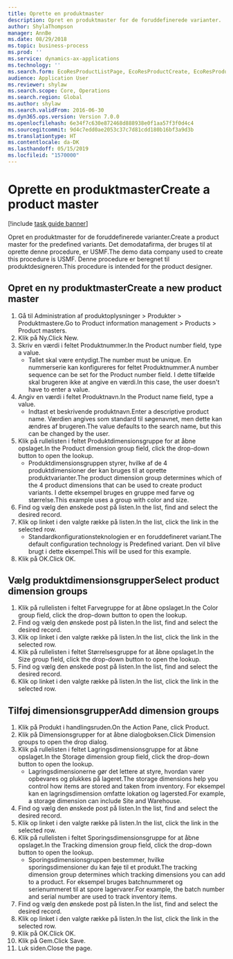 ```yaml
---
title: Oprette en produktmaster
description: Opret en produktmaster for de foruddefinerede varianter.
author: ShylaThompson
manager: AnnBe
ms.date: 08/29/2018
ms.topic: business-process
ms.prod: ''
ms.service: dynamics-ax-applications
ms.technology: ''
ms.search.form: EcoResProductListPage, EcoResProductCreate, EcoResProductDetails, EcoResProductInventoryDimensionGroups
audience: Application User
ms.reviewer: shylaw
ms.search.scope: Core, Operations
ms.search.region: Global
ms.author: shylaw
ms.search.validFrom: 2016-06-30
ms.dyn365.ops.version: Version 7.0.0
ms.openlocfilehash: 6e34f7c630e872468d888938e0f1aa57f3f0d4c4
ms.sourcegitcommit: 9d4c7edd0ae2053c37c7d81cdd180b16bf3a9d3b
ms.translationtype: HT
ms.contentlocale: da-DK
ms.lasthandoff: 05/15/2019
ms.locfileid: "1570000"
---
```

# <a name="create-a-product-master"></a><span data-ttu-id="678fe-103">Oprette en produktmaster</span><span class="sxs-lookup"><span data-stu-id="678fe-103">Create a product master</span></span>

[!include [task guide banner](../../includes/task-guide-banner.md)]

<span data-ttu-id="678fe-104">Opret en produktmaster for de foruddefinerede varianter.</span><span class="sxs-lookup"><span data-stu-id="678fe-104">Create a product master for the predefined variants.</span></span> <span data-ttu-id="678fe-105">Det demodatafirma, der bruges til at oprette denne procedure, er USMF.</span><span class="sxs-lookup"><span data-stu-id="678fe-105">The demo data company used to create this procedure is USMF.</span></span> <span data-ttu-id="678fe-106">Denne procedure er beregnet til produktdesigneren.</span><span class="sxs-lookup"><span data-stu-id="678fe-106">This procedure is intended for the product designer.</span></span>


## <a name="create-a-new-product-master"></a><span data-ttu-id="678fe-107">Opret en ny produktmaster</span><span class="sxs-lookup"><span data-stu-id="678fe-107">Create a new product master</span></span>
1. <span data-ttu-id="678fe-108">Gå til Administration af produktoplysninger > Produkter > Produktmastere.</span><span class="sxs-lookup"><span data-stu-id="678fe-108">Go to Product information management > Products > Product masters.</span></span>
2. <span data-ttu-id="678fe-109">Klik på Ny.</span><span class="sxs-lookup"><span data-stu-id="678fe-109">Click New.</span></span>
3. <span data-ttu-id="678fe-110">Skriv en værdi i feltet Produktnummer.</span><span class="sxs-lookup"><span data-stu-id="678fe-110">In the Product number field, type a value.</span></span>
    * <span data-ttu-id="678fe-111">Tallet skal være entydigt.</span><span class="sxs-lookup"><span data-stu-id="678fe-111">The number must be unique.</span></span> <span data-ttu-id="678fe-112">En nummerserie kan konfigureres for feltet Produktnummer.</span><span class="sxs-lookup"><span data-stu-id="678fe-112">A number sequence can be set for the Product number field.</span></span> <span data-ttu-id="678fe-113">I dette tilfælde skal brugeren ikke at angive en værdi.</span><span class="sxs-lookup"><span data-stu-id="678fe-113">In this case, the user doesn't have to enter a value.</span></span>  
4. <span data-ttu-id="678fe-114">Angiv en værdi i feltet Produktnavn.</span><span class="sxs-lookup"><span data-stu-id="678fe-114">In the Product name field, type a value.</span></span>
    * <span data-ttu-id="678fe-115">Indtast et beskrivende produktnavn.</span><span class="sxs-lookup"><span data-stu-id="678fe-115">Enter a descriptive product name.</span></span> <span data-ttu-id="678fe-116">Værdien angives som standard til søgenavnet, men dette kan ændres af brugeren.</span><span class="sxs-lookup"><span data-stu-id="678fe-116">The value defaults to the search name, but this can be changed by the user.</span></span>  
5. <span data-ttu-id="678fe-117">Klik på rullelisten i feltet Produktdimensionsgruppe for at åbne opslaget.</span><span class="sxs-lookup"><span data-stu-id="678fe-117">In the Product dimension group field, click the drop-down button to open the lookup.</span></span>
    * <span data-ttu-id="678fe-118">Produktdimensionsgruppen styrer, hvilke af de 4 produktdimensioner der kan bruges til at oprette produktvarianter.</span><span class="sxs-lookup"><span data-stu-id="678fe-118">The product dimension group determines which of the 4 product dimensions that can be used to create product variants.</span></span> <span data-ttu-id="678fe-119">I dette eksempel bruges en gruppe med farve og størrelse.</span><span class="sxs-lookup"><span data-stu-id="678fe-119">This example uses a group with color and size.</span></span>  
6. <span data-ttu-id="678fe-120">Find og vælg den ønskede post på listen.</span><span class="sxs-lookup"><span data-stu-id="678fe-120">In the list, find and select the desired record.</span></span>
7. <span data-ttu-id="678fe-121">Klik op linket i den valgte række på listen.</span><span class="sxs-lookup"><span data-stu-id="678fe-121">In the list, click the link in the selected row.</span></span>
    * <span data-ttu-id="678fe-122">Standardkonfigurationsteknologien er en foruddefineret variant.</span><span class="sxs-lookup"><span data-stu-id="678fe-122">The default configuration technology is Predefined variant.</span></span> <span data-ttu-id="678fe-123">Den vil blive brugt i dette eksempel.</span><span class="sxs-lookup"><span data-stu-id="678fe-123">This will be used for this example.</span></span>  
8. <span data-ttu-id="678fe-124">Klik på OK.</span><span class="sxs-lookup"><span data-stu-id="678fe-124">Click OK.</span></span>

## <a name="select-product-dimension-groups"></a><span data-ttu-id="678fe-125">Vælg produktdimensionsgrupper</span><span class="sxs-lookup"><span data-stu-id="678fe-125">Select product dimension groups</span></span>
1. <span data-ttu-id="678fe-126">Klik på rullelisten i feltet Farvegruppe for at åbne opslaget.</span><span class="sxs-lookup"><span data-stu-id="678fe-126">In the Color group field, click the drop-down button to open the lookup.</span></span>
2. <span data-ttu-id="678fe-127">Find og vælg den ønskede post på listen.</span><span class="sxs-lookup"><span data-stu-id="678fe-127">In the list, find and select the desired record.</span></span>
3. <span data-ttu-id="678fe-128">Klik op linket i den valgte række på listen.</span><span class="sxs-lookup"><span data-stu-id="678fe-128">In the list, click the link in the selected row.</span></span>
4. <span data-ttu-id="678fe-129">Klik på rullelisten i feltet Størrelsesgruppe for at åbne opslaget.</span><span class="sxs-lookup"><span data-stu-id="678fe-129">In the Size group field, click the drop-down button to open the lookup.</span></span>
5. <span data-ttu-id="678fe-130">Find og vælg den ønskede post på listen.</span><span class="sxs-lookup"><span data-stu-id="678fe-130">In the list, find and select the desired record.</span></span>
6. <span data-ttu-id="678fe-131">Klik op linket i den valgte række på listen.</span><span class="sxs-lookup"><span data-stu-id="678fe-131">In the list, click the link in the selected row.</span></span>

## <a name="add-dimension-groups"></a><span data-ttu-id="678fe-132">Tilføj dimensionsgrupper</span><span class="sxs-lookup"><span data-stu-id="678fe-132">Add dimension groups</span></span>
1. <span data-ttu-id="678fe-133">Klik på Produkt i handlingsruden.</span><span class="sxs-lookup"><span data-stu-id="678fe-133">On the Action Pane, click Product.</span></span>
2. <span data-ttu-id="678fe-134">Klik på Dimensionsgrupper for at åbne dialogboksen.</span><span class="sxs-lookup"><span data-stu-id="678fe-134">Click Dimension groups to open the drop dialog.</span></span>
3. <span data-ttu-id="678fe-135">Klik på rullelisten i feltet Lagringsdimensionsgruppe for at åbne opslaget.</span><span class="sxs-lookup"><span data-stu-id="678fe-135">In the Storage dimension group field, click the drop-down button to open the lookup.</span></span>
    * <span data-ttu-id="678fe-136">Lagringsdimensionerne gør det lettere at styre, hvordan varer opbevares og plukkes på lageret.</span><span class="sxs-lookup"><span data-stu-id="678fe-136">The storage dimensions help you control how items are stored and taken from inventory.</span></span> <span data-ttu-id="678fe-137">For eksempel kan en lagringsdimension omfatte lokation og lagersted.</span><span class="sxs-lookup"><span data-stu-id="678fe-137">For example, a storage dimension can include Site and Warehouse.</span></span>  
4. <span data-ttu-id="678fe-138">Find og vælg den ønskede post på listen.</span><span class="sxs-lookup"><span data-stu-id="678fe-138">In the list, find and select the desired record.</span></span>
5. <span data-ttu-id="678fe-139">Klik op linket i den valgte række på listen.</span><span class="sxs-lookup"><span data-stu-id="678fe-139">In the list, click the link in the selected row.</span></span>
6. <span data-ttu-id="678fe-140">Klik på rullelisten i feltet Sporingsdimensionsgruppe for at åbne opslaget.</span><span class="sxs-lookup"><span data-stu-id="678fe-140">In the Tracking dimension group field, click the drop-down button to open the lookup.</span></span>
    * <span data-ttu-id="678fe-141">Sporingsdimensionsgruppen bestemmer, hvilke sporingsdimensioner du kan føje til et produkt.</span><span class="sxs-lookup"><span data-stu-id="678fe-141">The tracking dimension group determines which tracking dimensions you can add to a product.</span></span> <span data-ttu-id="678fe-142">For eksempel bruges batchnummeret og serienummeret til at spore lagervarer.</span><span class="sxs-lookup"><span data-stu-id="678fe-142">For example, the batch number and serial number are used to track inventory items.</span></span>  
7. <span data-ttu-id="678fe-143">Find og vælg den ønskede post på listen.</span><span class="sxs-lookup"><span data-stu-id="678fe-143">In the list, find and select the desired record.</span></span>
8. <span data-ttu-id="678fe-144">Klik op linket i den valgte række på listen.</span><span class="sxs-lookup"><span data-stu-id="678fe-144">In the list, click the link in the selected row.</span></span>
9. <span data-ttu-id="678fe-145">Klik på OK.</span><span class="sxs-lookup"><span data-stu-id="678fe-145">Click OK.</span></span>
10. <span data-ttu-id="678fe-146">Klik på Gem.</span><span class="sxs-lookup"><span data-stu-id="678fe-146">Click Save.</span></span>
11. <span data-ttu-id="678fe-147">Luk siden.</span><span class="sxs-lookup"><span data-stu-id="678fe-147">Close the page.</span></span>


